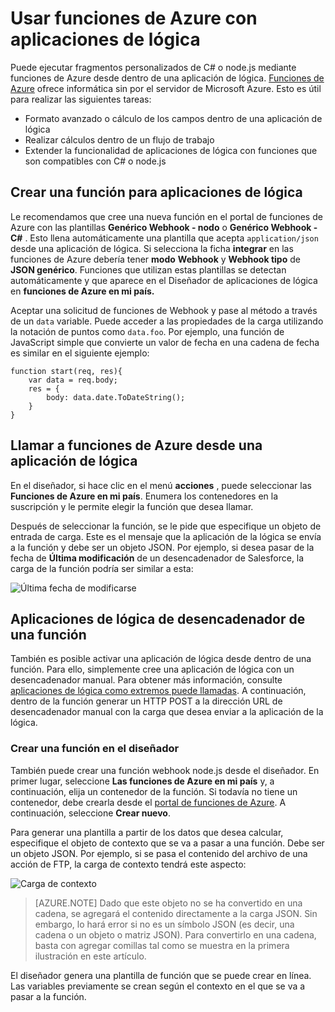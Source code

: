 <properties
   pageTitle="Usar funciones de Azure con aplicaciones de lógica | Microsoft Azure"
   description="Vea cómo usar funciones de Azure con aplicaciones de lógica"
   services="logic-apps,functions"
   documentationCenter=".net,nodejs,java"
   authors="jeffhollan"
   manager="dwrede"
   editor=""/>

<tags
   ms.service="logic-apps"
   ms.devlang="multiple"
   ms.topic="article"
   ms.tgt_pltfrm="na"
   ms.workload="integration"
   ms.date="10/18/2016"
   ms.author="jehollan"/>

# <a name="using-azure-functions-with-logic-apps"></a>Usar funciones de Azure con aplicaciones de lógica

Puede ejecutar fragmentos personalizados de C# o node.js mediante funciones de Azure desde dentro de una aplicación de lógica.  [Funciones de Azure](../azure-functions/functions-overview.md) ofrece informática sin por el servidor de Microsoft Azure. Esto es útil para realizar las siguientes tareas:

* Formato avanzado o cálculo de los campos dentro de una aplicación de lógica
* Realizar cálculos dentro de un flujo de trabajo
* Extender la funcionalidad de aplicaciones de lógica con funciones que son compatibles con C# o node.js

## <a name="create-a-function-for-logic-apps"></a>Crear una función para aplicaciones de lógica

Le recomendamos que cree una nueva función en el portal de funciones de Azure con las plantillas **Genérico Webhook - nodo** o **Genérico Webhook - C#** . Esto llena automáticamente una plantilla que acepta `application/json` desde una aplicación de lógica.  Si selecciona la ficha **integrar** en las funciones de Azure debería tener **modo** **Webhook** y **Webhook tipo** de **JSON genérico**.  Funciones que utilizan estas plantillas se detectan automáticamente y que aparece en el Diseñador de aplicaciones de lógica en **funciones de Azure en mi país.**

Aceptar una solicitud de funciones de Webhook y pase al método a través de un `data` variable. Puede acceder a las propiedades de la carga utilizando la notación de puntos como `data.foo`.  Por ejemplo, una función de JavaScript simple que convierte un valor de fecha en una cadena de fecha es similar en el siguiente ejemplo:

```
function start(req, res){
    var data = req.body;
    res = {
        body: data.date.ToDateString();
    }
}
```

## <a name="call-azure-functions-from-a-logic-app"></a>Llamar a funciones de Azure desde una aplicación de lógica

En el diseñador, si hace clic en el menú **acciones** , puede seleccionar las **Funciones de Azure en mi país**.  Enumera los contenedores en la suscripción y le permite elegir la función que desea llamar.  

Después de seleccionar la función, se le pide que especifique un objeto de entrada de carga. Este es el mensaje que la aplicación de la lógica se envía a la función y debe ser un objeto JSON. Por ejemplo, si desea pasar de la fecha de **Última modificación** de un desencadenador de Salesforce, la carga de la función podría ser similar a esta:

![Última fecha de modificarse][1]

## <a name="trigger-logic-apps-from-a-function"></a>Aplicaciones de lógica de desencadenador de una función

También es posible activar una aplicación de lógica desde dentro de una función.  Para ello, simplemente cree una aplicación de lógica con un desencadenador manual. Para obtener más información, consulte [aplicaciones de lógica como extremos puede llamadas](app-service-logic-http-endpoint.md).  A continuación, dentro de la función generar un HTTP POST a la dirección URL de desencadenador manual con la carga que desea enviar a la aplicación de la lógica.

### <a name="create-a-function-from-the-designer"></a>Crear una función en el diseñador

También puede crear una función webhook node.js desde el diseñador. En primer lugar, seleccione **Las funciones de Azure en mi país** y, a continuación, elija un contenedor de la función.  Si todavía no tiene un contenedor, debe crearla desde el [portal de funciones de Azure](https://functions.azure.com/signin). A continuación, seleccione **Crear nuevo**.  

Para generar una plantilla a partir de los datos que desea calcular, especifique el objeto de contexto que se va a pasar a una función. Debe ser un objeto JSON. Por ejemplo, si se pasa el contenido del archivo de una acción de FTP, la carga de contexto tendrá este aspecto:

![Carga de contexto][2]

>[AZURE.NOTE] Dado que este objeto no se ha convertido en una cadena, se agregará el contenido directamente a la carga JSON. Sin embargo, lo hará error si no es un símbolo JSON (es decir, una cadena o un objeto o matriz JSON). Para convertirlo en una cadena, basta con agregar comillas tal como se muestra en la primera ilustración en este artículo.

El diseñador genera una plantilla de función que se puede crear en línea. Las variables previamente se crean según el contexto en el que se va a pasar a la función.




<!--Image references-->
[1]: ./media/app-service-logic-azure-functions/callFunction.png
[2]: ./media/app-service-logic-azure-functions/createFunction.png
